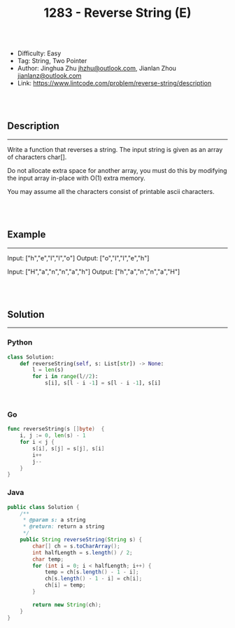 # <center>1283 - Reverse String (E)</center> 



<br></br>

* Difficulty: Easy
* Tag: String, Two Pointer
* Author: Jinghua Zhu <jhzhu@outlook.com>, Jianlan Zhou <jianlanz@outlook.com>
* Link: https://www.lintcode.com/problem/reverse-string/description

<br></br>



## Description
----
Write a function that reverses a string. The input string is given as an array of characters char[].

Do not allocate extra space for another array, you must do this by modifying the input array in-place with O(1) extra memory.

You may assume all the characters consist of printable ascii characters.

<br></br>



## Example
----
Input: ["h","e","l","l","o"]
Output: ["o","l","l","e","h"]

Input: ["H","a","n","n","a","h"]
Output: ["h","a","n","n","a","H"]

<br></br>



## Solution
----
### Python
```python
class Solution:
    def reverseString(self, s: List[str]) -> None:
        l = len(s)
        for i in range(l//2):
            s[i], s[l - i -1] = s[l - i -1], s[i]
```

<br>


### Go
```go
func reverseString(s []byte)  {
    i, j := 0, len(s) - 1
    for i < j {
        s[i], s[j] = s[j], s[i]
        i++
        j--
    }
}
```


### Java
```java
public class Solution {
    /**
     * @param s: a string
     * @return: return a string
     */
    public String reverseString(String s) {
        char[] ch = s.toCharArray();
        int halfLength = s.length() / 2;
        char temp;
        for (int i = 0; i < halfLength; i++) {
            temp = ch[s.length() - 1 - i];
            ch[s.length() - 1 - i] = ch[i];
            ch[i] = temp;
        }
        
        return new String(ch);
    }
}
```